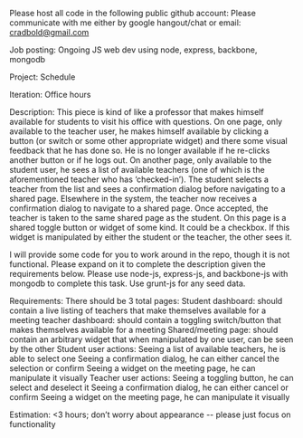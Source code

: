 Please host all code in the following public github account: 
Please communicate with me either by google hangout/chat or email: cradbold@gmail.com

Job posting: Ongoing JS web dev using node, express, backbone, mongodb

Project: Schedule

Iteration: Office hours

Description: This piece is kind of like a professor that makes himself available for students to visit his office with questions.  On one page, only available to the teacher user, he makes himself available by clicking a button (or switch or some other appropriate widget) and there some visual feedback that he has done so.  He is no longer available if he re-clicks another button or if he logs out.  On another page, only available to the student user, he sees a list of available teachers (one of which is the aforementioned teacher who has ‘checked-in’).  The student selects a teacher from the list and sees a confirmation dialog before navigating to a shared page.  Elsewhere in the system, the teacher now receives a confirmation dialog to navigate to a shared page.  Once accepted, the teacher is taken to the same shared page as the student.  On this page is a shared toggle button or widget of some kind.  It could be a checkbox.  If this widget is manipulated by either the student or the teacher, the other sees it.

I will provide some code for you to work around in the repo, though it is not functional.  Please expand on it to complete the description given the requirements below.  Please use node-js, express-js, and backbone-js with mongodb to complete this task.  Use grunt-js for any seed data.

Requirements:
There should be 3 total pages:
Student dashboard: should contain a live listing of teachers that make themselves available for a meeting
teacher dashboard: should contain a toggling switch/button that makes themselves available for a meeting
Shared/meeting page: should contain an arbitrary widget that when manipulated by one user, can be seen by the other
Student user actions:
Seeing a list of available teachers, he is able to select one
Seeing a confirmation dialog, he can either cancel the selection or confirm
Seeing a widget on the meeting page, he can manipulate it visually
Teacher user actions:
Seeing a toggling button, he can select and deselect it
Seeing a confirmation dialog, he can either cancel or confirm
Seeing a widget on the meeting page, he can manipulate it visually

Estimation: <3 hours; don’t worry about appearance -- please just focus on functionality


